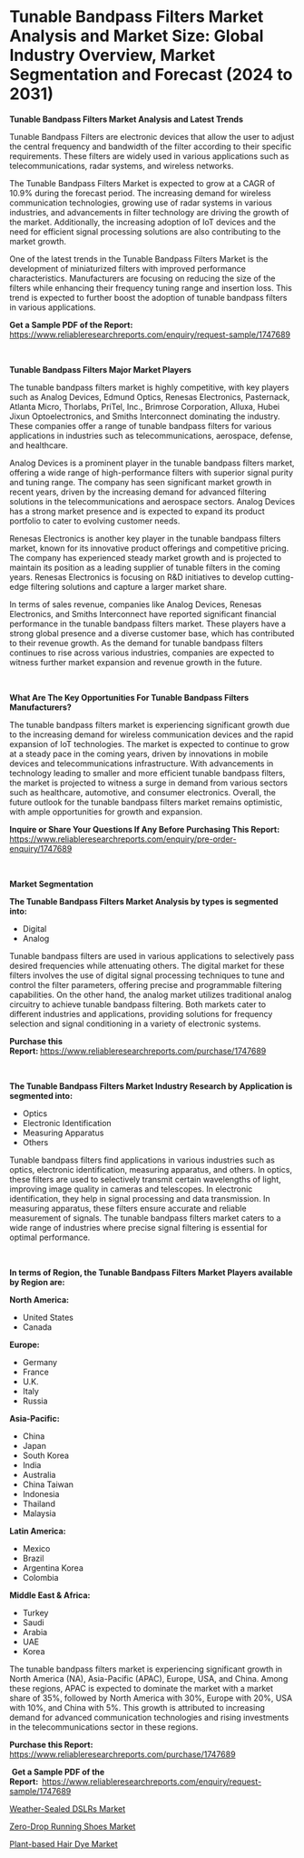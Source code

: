 <p><h1>Tunable Bandpass Filters Market Analysis and Market Size: Global Industry Overview, Market Segmentation and Forecast (2024 to 2031)</h1></p><p><strong>Tunable Bandpass Filters Market Analysis and Latest Trends</strong></p>
<p><p>Tunable Bandpass Filters are electronic devices that allow the user to adjust the central frequency and bandwidth of the filter according to their specific requirements. These filters are widely used in various applications such as telecommunications, radar systems, and wireless networks.</p><p>The Tunable Bandpass Filters Market is expected to grow at a CAGR of 10.9% during the forecast period. The increasing demand for wireless communication technologies, growing use of radar systems in various industries, and advancements in filter technology are driving the growth of the market. Additionally, the increasing adoption of IoT devices and the need for efficient signal processing solutions are also contributing to the market growth.</p><p>One of the latest trends in the Tunable Bandpass Filters Market is the development of miniaturized filters with improved performance characteristics. Manufacturers are focusing on reducing the size of the filters while enhancing their frequency tuning range and insertion loss. This trend is expected to further boost the adoption of tunable bandpass filters in various applications.</p></p>
<p><strong>Get a Sample PDF of the Report:&nbsp;</strong> <a href="https://www.reliableresearchreports.com/enquiry/request-sample/1747689">https://www.reliableresearchreports.com/enquiry/request-sample/1747689</a></p>
<p>&nbsp;</p>
<p><strong>Tunable Bandpass Filters Major Market Players</strong></p>
<p><p>The tunable bandpass filters market is highly competitive, with key players such as Analog Devices, Edmund Optics, Renesas Electronics, Pasternack, Atlanta Micro, Thorlabs, PriTel, Inc., Brimrose Corporation, Alluxa, Hubei Jixun Optoelectronics, and Smiths Interconnect dominating the industry. These companies offer a range of tunable bandpass filters for various applications in industries such as telecommunications, aerospace, defense, and healthcare.</p><p>Analog Devices is a prominent player in the tunable bandpass filters market, offering a wide range of high-performance filters with superior signal purity and tuning range. The company has seen significant market growth in recent years, driven by the increasing demand for advanced filtering solutions in the telecommunications and aerospace sectors. Analog Devices has a strong market presence and is expected to expand its product portfolio to cater to evolving customer needs.</p><p>Renesas Electronics is another key player in the tunable bandpass filters market, known for its innovative product offerings and competitive pricing. The company has experienced steady market growth and is projected to maintain its position as a leading supplier of tunable filters in the coming years. Renesas Electronics is focusing on R&D initiatives to develop cutting-edge filtering solutions and capture a larger market share.</p><p>In terms of sales revenue, companies like Analog Devices, Renesas Electronics, and Smiths Interconnect have reported significant financial performance in the tunable bandpass filters market. These players have a strong global presence and a diverse customer base, which has contributed to their revenue growth. As the demand for tunable bandpass filters continues to rise across various industries, companies are expected to witness further market expansion and revenue growth in the future.</p></p>
<p>&nbsp;</p>
<p><strong>What Are The Key Opportunities For Tunable Bandpass Filters Manufacturers?</strong></p>
<p><p>The tunable bandpass filters market is experiencing significant growth due to the increasing demand for wireless communication devices and the rapid expansion of IoT technologies. The market is expected to continue to grow at a steady pace in the coming years, driven by innovations in mobile devices and telecommunications infrastructure. With advancements in technology leading to smaller and more efficient tunable bandpass filters, the market is projected to witness a surge in demand from various sectors such as healthcare, automotive, and consumer electronics. Overall, the future outlook for the tunable bandpass filters market remains optimistic, with ample opportunities for growth and expansion.</p></p>
<p><strong>Inquire or Share Your Questions If Any Before Purchasing This Report:</strong> <a href="https://www.reliableresearchreports.com/enquiry/pre-order-enquiry/1747689">https://www.reliableresearchreports.com/enquiry/pre-order-enquiry/1747689</a></p>
<p>&nbsp;</p>
<p><strong>Market Segmentation</strong></p>
<p><strong>The Tunable Bandpass Filters Market Analysis by types is segmented into:</strong></p>
<p><ul><li>Digital</li><li>Analog</li></ul></p>
<p><p>Tunable bandpass filters are used in various applications to selectively pass desired frequencies while attenuating others. The digital market for these filters involves the use of digital signal processing techniques to tune and control the filter parameters, offering precise and programmable filtering capabilities. On the other hand, the analog market utilizes traditional analog circuitry to achieve tunable bandpass filtering. Both markets cater to different industries and applications, providing solutions for frequency selection and signal conditioning in a variety of electronic systems.</p></p>
<p><strong>Purchase this Report:&nbsp;</strong><a href="https://www.reliableresearchreports.com/purchase/1747689">https://www.reliableresearchreports.com/purchase/1747689</a></p>
<p>&nbsp;</p>
<p><strong>The Tunable Bandpass Filters Market Industry Research by Application is segmented into:</strong></p>
<p><ul><li>Optics</li><li>Electronic Identification</li><li>Measuring Apparatus</li><li>Others</li></ul></p>
<p><p>Tunable bandpass filters find applications in various industries such as optics, electronic identification, measuring apparatus, and others. In optics, these filters are used to selectively transmit certain wavelengths of light, improving image quality in cameras and telescopes. In electronic identification, they help in signal processing and data transmission. In measuring apparatus, these filters ensure accurate and reliable measurement of signals. The tunable bandpass filters market caters to a wide range of industries where precise signal filtering is essential for optimal performance.</p></p>
<p>&nbsp;</p>
<p><strong>In terms of Region, the Tunable Bandpass Filters Market Players available by Region are:</strong></p>
<p>
    <p> <strong> North America: </strong>
        <ul>
            <li>United States</li>
            <li>Canada</li>
        </ul>
        </p> 
    <p> <strong> Europe: </strong>
        <ul>
            <li>Germany</li>
            <li>France</li>
            <li>U.K.</li>
            <li>Italy</li>
            <li>Russia</li>
        </ul>
        </p> 
    <p> <strong> Asia-Pacific: </strong>
        <ul>
            <li>China</li>
            <li>Japan</li>
            <li>South Korea</li>
            <li>India</li>
            <li>Australia</li>
            <li>China Taiwan</li>
            <li>Indonesia</li>
            <li>Thailand</li>
            <li>Malaysia</li>
        </ul>
        </p> 
    <p> <strong> Latin America: </strong>
        <ul>
            <li>Mexico</li>
            <li>Brazil</li>
            <li>Argentina Korea</li>
            <li>Colombia</li>
        </ul>
        </p> 
    <p> <strong> Middle East & Africa: </strong>
        <ul>
            <li>Turkey</li>
            <li>Saudi</li>
            <li>Arabia</li>
            <li>UAE</li>
            <li>Korea</li>
        </ul>
    </p>
    </p>
<p><p>The tunable bandpass filters market is experiencing significant growth in North America (NA), Asia-Pacific (APAC), Europe, USA, and China. Among these regions, APAC is expected to dominate the market with a market share of 35%, followed by North America with 30%, Europe with 20%, USA with 10%, and China with 5%. This growth is attributed to increasing demand for advanced communication technologies and rising investments in the telecommunications sector in these regions.</p></p>
<p><strong>Purchase this Report: </strong><a href="https://www.reliableresearchreports.com/purchase/1747689">https://www.reliableresearchreports.com/purchase/1747689</a></p>
<p>&nbsp;<strong>Get a Sample PDF of the Report:&nbsp;&nbsp;</strong><a href="https://www.reliableresearchreports.com/enquiry/request-sample/1747689">https://www.reliableresearchreports.com/enquiry/request-sample/1747689</a></p>
<p><strong></strong></p>
<p><p><a href="https://github.com/ashepherd82/Market-Research-Report-List-3/blob/main/weather-sealed-dslrs-market.md">Weather-Sealed DSLRs Market</a></p><p><a href="https://github.com/irfadac/Market-Research-Report-List-2/blob/main/zero-drop-running-shoes-market.md">Zero-Drop Running Shoes Market</a></p><p><a href="https://github.com/okotobwrhuteie/Market-Research-Report-List-1/blob/main/plant-based-hair-dye-market.md">Plant-based Hair Dye Market</a></p></p>